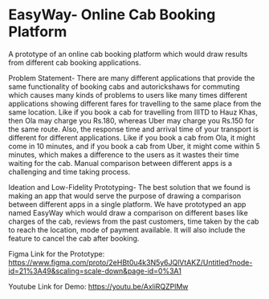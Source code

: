 # EasyWay- Online Cab Booking Platform
A prototype of an online cab booking platform which would draw results from different cab booking applications.

Problem Statement-
There are many different applications that provide the same functionality of booking cabs and autorickshaws for commuting which causes many kinds of problems to users like many times different applications showing different fares for travelling to the same place from the same location. Like if you book a cab for travelling from IIITD to Hauz Khas, then Ola may charge you Rs.180, whereas Uber may charge you Rs.150 for the same route. Also, the response time and arrival time of your transport is different for different applications. Like if you book a cab from Ola, it might come in 10 minutes, and if you book a cab from Uber, it might come within 5 minutes, which makes a difference to the users as it wastes their time waiting for the cab. Manual comparison between different apps is a challenging and time taking process.

Ideation and Low-Fidelity Prototyping-
The best solution that we found is making an app that would serve the purpose of drawing a comparison between different apps in a single platform. We have prototyped an app named EasyWay which would draw a comparison on different bases like charges of the cab, reviews from the past customers, time taken by the cab to reach the location, mode of payment available. It will also include the feature to cancel the cab after booking.

Figma Link for the Prototype:
https://www.figma.com/proto/2eHBt0u4k3N5y6JQlVtAKZ/Untitled?node-id=21%3A49&scaling=scale-down&page-id=0%3A1

Youtube Link for Demo:
https://youtu.be/AxliRQZPlMw
